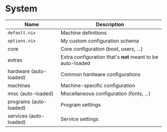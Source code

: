 # System

| Name                   | Description                                                |
| ---------------------- | ---------------------------------------------------------- |
| `default.nix`          | Machine definitions                                        |
| `options.nix`          | My custom configuration schema                             |
| core                   | Core configuration (boot, users, ...)                      |
| extras                 | Extra configuration that's **not** meant to be auto-loaded |
| hardware (auto-loaded) | Common hardware configurations                             |
| machines               | Machine-specific configuration                             |
| misc (auto-loaded)     | Miscellaneous configuration (fonts, ...)                   |
| programs (auto-loaded) | Program settings                                           |
| services (auto-loaded) | Service settings                                           |
